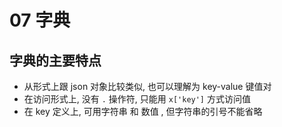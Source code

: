 
# 07 字典


## 字典的主要特点

- 从形式上跟 json 对象比较类似, 也可以理解为 key-value 键值对
- 在访问形式上, 没有 `.` 操作符, 只能用 `x['key']` 方式访问值
- 在 key 定义上, 可用字符串 和 数值 , 但字符串的引号不能省略



